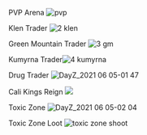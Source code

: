 PVP Arena ![pvp](https://user-images.githubusercontent.com/85384475/120883576-882e2a00-c5a3-11eb-8647-5f165b2a4031.jpg)

Klen Trader ![2 klen](https://user-images.githubusercontent.com/85384475/120882578-4fd81d00-c59e-11eb-9d05-386405d9daa7.jpg)

Green Mountain Trader ![3 gm](https://user-images.githubusercontent.com/85384475/120882602-84e46f80-c59e-11eb-8c9a-166742dc5d23.jpg)

Kumyrna Trader![4 kumyrna](https://user-images.githubusercontent.com/85384475/120882637-b3fae100-c59e-11eb-981c-93185523deaf.jpg)

Drug Trader ![DayZ_2021 06 05-01 47](https://user-images.githubusercontent.com/85384475/120882912-05f03680-c5a0-11eb-84e3-310ffa0bba88.png)


Cali Kings Reign ![](https://cdn.discordapp.com/attachments/830190660178149447/846181443243737108/Cali_Kings_Reign.jpg)


Toxic Zone ![DayZ_2021 06 05-02 04](https://user-images.githubusercontent.com/85384475/120883389-71d39e80-c5a2-11eb-90d6-fd97b0285c35.png)

Toxic Zone Loot ![toxic zone shoot](https://user-images.githubusercontent.com/85384475/120944598-fafde900-c6fa-11eb-9ec1-96bdf4e50ebe.png)
